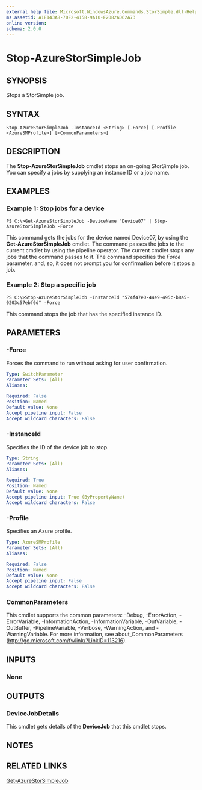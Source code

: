 ```yaml
---
external help file: Microsoft.WindowsAzure.Commands.StorSimple.dll-Help.xml
ms.assetid: A1E143A8-70F2-4158-9A10-F2082AD62A73
online version: 
schema: 2.0.0
---
```


# Stop-AzureStorSimpleJob

## SYNOPSIS
Stops a StorSimple job.

## SYNTAX

```
Stop-AzureStorSimpleJob -InstanceId <String> [-Force] [-Profile <AzureSMProfile>] [<CommonParameters>]
```

## DESCRIPTION
The **Stop-AzureStorSimpleJob** cmdlet stops an on-going StorSimple job.
You can specify a jobs by supplying an instance ID or a job name.

## EXAMPLES

### Example 1: Stop jobs for a device
```
PS C:\>Get-AzureStorSimpleJob -DeviceName "Device07" | Stop-AzureStorSimpleJob -Force
```

This command gets the jobs for the device named Device07, by using the **Get-AzureStorSimpleJob** cmdlet.
The command passes the jobs to the current cmdlet by using the pipeline operator.
The current cmdlet stops any jobs that the command passes to it.
The command specifies the *Force* parameter, and, so, it does not prompt you for confirmation before it stops a job.

### Example 2: Stop a specific job
```
PS C:\>Stop-AzureStorSimpleJob -InstanceId "574f47e0-44e9-495c-b8a5-0203c57ebf6d" -Force
```

This command stops the job that has the specified instance ID.

## PARAMETERS

### -Force
Forces the command to run without asking for user confirmation.

```yaml
Type: SwitchParameter
Parameter Sets: (All)
Aliases: 

Required: False
Position: Named
Default value: None
Accept pipeline input: False
Accept wildcard characters: False
```

### -InstanceId
Specifies the ID of the device job to stop.

```yaml
Type: String
Parameter Sets: (All)
Aliases: 

Required: True
Position: Named
Default value: None
Accept pipeline input: True (ByPropertyName)
Accept wildcard characters: False
```

### -Profile
Specifies an Azure profile.

```yaml
Type: AzureSMProfile
Parameter Sets: (All)
Aliases: 

Required: False
Position: Named
Default value: None
Accept pipeline input: False
Accept wildcard characters: False
```

### CommonParameters
This cmdlet supports the common parameters: -Debug, -ErrorAction, -ErrorVariable, -InformationAction, -InformationVariable, -OutVariable, -OutBuffer, -PipelineVariable, -Verbose, -WarningAction, and -WarningVariable. For more information, see about_CommonParameters (http://go.microsoft.com/fwlink/?LinkID=113216).

## INPUTS

### None

## OUTPUTS

### DeviceJobDetails
This cmdlet gets details of the **DeviceJob** that this cmdlet stops.

## NOTES

## RELATED LINKS

[Get-AzureStorSimpleJob](./Get-AzureStorSimpleJob.md)


